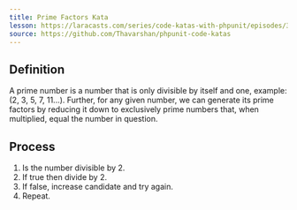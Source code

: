 ```yaml
---
title: Prime Factors Kata
lesson: https://laracasts.com/series/code-katas-with-phpunit/episodes/3
source: https://github.com/Thavarshan/phpunit-code-katas
---
```


## Definition

A prime number is a number that is only divisible by itself and one, example:  (2, 3, 5, 7, 11...). Further, for any given number, we can generate its prime factors by reducing it down to exclusively prime numbers that, when multiplied, equal the number in question.

## Process

1. Is the number divisible by 2.
2. If true then divide by 2.
3. If false, increase candidate and try again.
4. Repeat.
